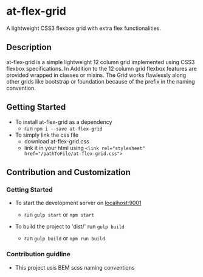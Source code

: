 # at-flex-grid
A lightweight CSS3 flexbox grid with extra flex functionalities.

## Description
at-flex-grid is a simple lightweight 12 column grid implemented using CSS3 flexbox specifications.
In Addition to the 12 column grid flexbox features are provided wrapped in classes or mixins.
The Grid works flawlessly along other grids like bootstrap or foundation because of the prefix in the naming convention.

## Getting Started
- To install at-flex-grid as a dependency
    - run ``npm i --save at-flex-grid``
- To simply link the css file
    - download at-flex-grid.css
    - link it in your html using ``<link rel="stylesheet" href="/pathToFile/at-flex-grid.css">``

## Contribution and Customization

### Getting Started
- To start the development server on [localhost:9001](http://localhost:9001)
    - run ``gulp start`` or ``npm start``

- To build the project to 'dist/' run ``gulp build``
    - run ``gulp build`` or ``npm run build``

### Contribution guidline
  - This project usis BEM scss naming conventions
